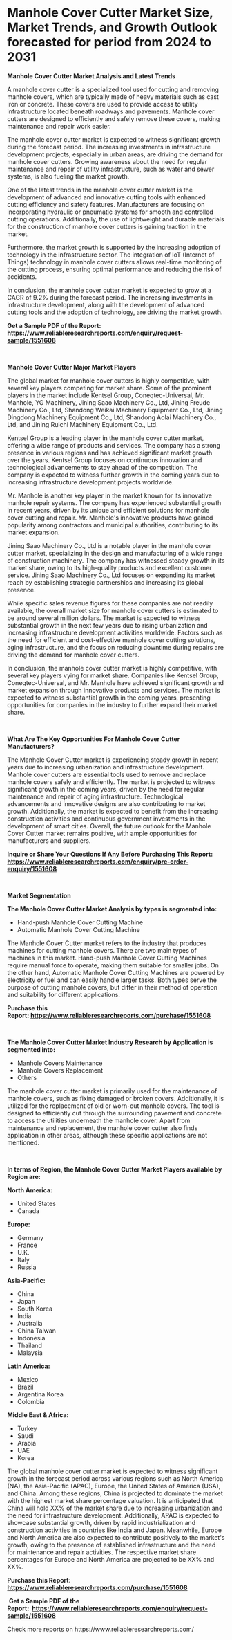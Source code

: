 <p><h1>Manhole Cover Cutter Market Size, Market Trends, and Growth Outlook forecasted for period from 2024 to 2031</h1></p><p><strong>Manhole Cover Cutter Market Analysis and Latest Trends</strong></p>
<p><p>A manhole cover cutter is a specialized tool used for cutting and removing manhole covers, which are typically made of heavy materials such as cast iron or concrete. These covers are used to provide access to utility infrastructure located beneath roadways and pavements. Manhole cover cutters are designed to efficiently and safely remove these covers, making maintenance and repair work easier.</p><p>The manhole cover cutter market is expected to witness significant growth during the forecast period. The increasing investments in infrastructure development projects, especially in urban areas, are driving the demand for manhole cover cutters. Growing awareness about the need for regular maintenance and repair of utility infrastructure, such as water and sewer systems, is also fueling the market growth.</p><p>One of the latest trends in the manhole cover cutter market is the development of advanced and innovative cutting tools with enhanced cutting efficiency and safety features. Manufacturers are focusing on incorporating hydraulic or pneumatic systems for smooth and controlled cutting operations. Additionally, the use of lightweight and durable materials for the construction of manhole cover cutters is gaining traction in the market.</p><p>Furthermore, the market growth is supported by the increasing adoption of technology in the infrastructure sector. The integration of IoT (Internet of Things) technology in manhole cover cutters allows real-time monitoring of the cutting process, ensuring optimal performance and reducing the risk of accidents.</p><p>In conclusion, the manhole cover cutter market is expected to grow at a CAGR of 9.2% during the forecast period. The increasing investments in infrastructure development, along with the development of advanced cutting tools and the adoption of technology, are driving the market growth.</p></p>
<p><strong>Get a Sample PDF of the Report:&nbsp; <a href="https://www.reliableresearchreports.com/enquiry/request-sample/1551608">https://www.reliableresearchreports.com/enquiry/request-sample/1551608</a></strong></p>
<p>&nbsp;</p>
<p><strong>Manhole Cover Cutter Major Market Players</strong></p>
<p><p>The global market for manhole cover cutters is highly competitive, with several key players competing for market share. Some of the prominent players in the market include Kentsel Group, Coneqtec-Universal, Mr. Manhole, YG Machinery, Jining Saao Machinery Co., Ltd, Jining Freude Machinery Co., Ltd, Shandong Weikai Machinery Equipment Co., Ltd, Jining Dingdong Machinery Equipment Co., Ltd, Shandong Aolai Machinery Co., Ltd, and Jining Ruichi Machinery Equipment Co., Ltd.</p><p>Kentsel Group is a leading player in the manhole cover cutter market, offering a wide range of products and services. The company has a strong presence in various regions and has achieved significant market growth over the years. Kentsel Group focuses on continuous innovation and technological advancements to stay ahead of the competition. The company is expected to witness further growth in the coming years due to increasing infrastructure development projects worldwide.</p><p>Mr. Manhole is another key player in the market known for its innovative manhole repair systems. The company has experienced substantial growth in recent years, driven by its unique and efficient solutions for manhole cover cutting and repair. Mr. Manhole's innovative products have gained popularity among contractors and municipal authorities, contributing to its market expansion.</p><p>Jining Saao Machinery Co., Ltd is a notable player in the manhole cover cutter market, specializing in the design and manufacturing of a wide range of construction machinery. The company has witnessed steady growth in its market share, owing to its high-quality products and excellent customer service. Jining Saao Machinery Co., Ltd focuses on expanding its market reach by establishing strategic partnerships and increasing its global presence.</p><p>While specific sales revenue figures for these companies are not readily available, the overall market size for manhole cover cutters is estimated to be around several million dollars. The market is expected to witness substantial growth in the next few years due to rising urbanization and increasing infrastructure development activities worldwide. Factors such as the need for efficient and cost-effective manhole cover cutting solutions, aging infrastructure, and the focus on reducing downtime during repairs are driving the demand for manhole cover cutters.</p><p>In conclusion, the manhole cover cutter market is highly competitive, with several key players vying for market share. Companies like Kentsel Group, Coneqtec-Universal, and Mr. Manhole have achieved significant growth and market expansion through innovative products and services. The market is expected to witness substantial growth in the coming years, presenting opportunities for companies in the industry to further expand their market share.</p></p>
<p>&nbsp;</p>
<p><strong>What Are The Key Opportunities For Manhole Cover Cutter Manufacturers?</strong></p>
<p><p>The Manhole Cover Cutter market is experiencing steady growth in recent years due to increasing urbanization and infrastructure development. Manhole cover cutters are essential tools used to remove and replace manhole covers safely and efficiently. The market is projected to witness significant growth in the coming years, driven by the need for regular maintenance and repair of aging infrastructure. Technological advancements and innovative designs are also contributing to market growth. Additionally, the market is expected to benefit from the increasing construction activities and continuous government investments in the development of smart cities. Overall, the future outlook for the Manhole Cover Cutter market remains positive, with ample opportunities for manufacturers and suppliers.</p></p>
<p><strong>Inquire or Share Your Questions If Any Before Purchasing This Report: <a href="https://www.reliableresearchreports.com/enquiry/pre-order-enquiry/1551608">https://www.reliableresearchreports.com/enquiry/pre-order-enquiry/1551608</a></strong></p>
<p>&nbsp;</p>
<p><strong>Market Segmentation</strong></p>
<p><strong>The Manhole Cover Cutter Market Analysis by types is segmented into:</strong></p>
<p><ul><li>Hand-push Manhole Cover Cutting Machine</li><li>Automatic Manhole Cover Cutting Machine</li></ul></p>
<p><p>The Manhole Cover Cutter market refers to the industry that produces machines for cutting manhole covers. There are two main types of machines in this market. Hand-push Manhole Cover Cutting Machines require manual force to operate, making them suitable for smaller jobs. On the other hand, Automatic Manhole Cover Cutting Machines are powered by electricity or fuel and can easily handle larger tasks. Both types serve the purpose of cutting manhole covers, but differ in their method of operation and suitability for different applications.</p></p>
<p><strong>Purchase this Report:&nbsp;<a href="https://www.reliableresearchreports.com/purchase/1551608">https://www.reliableresearchreports.com/purchase/1551608</a></strong></p>
<p>&nbsp;</p>
<p><strong>The Manhole Cover Cutter Market Industry Research by Application is segmented into:</strong></p>
<p><ul><li>Manhole Covers Maintenance</li><li>Manhole Covers Replacement</li><li>Others</li></ul></p>
<p><p>The manhole cover cutter market is primarily used for the maintenance of manhole covers, such as fixing damaged or broken covers. Additionally, it is utilized for the replacement of old or worn-out manhole covers. The tool is designed to efficiently cut through the surrounding pavement and concrete to access the utilities underneath the manhole cover. Apart from maintenance and replacement, the manhole cover cutter also finds application in other areas, although these specific applications are not mentioned.</p></p>
<p>&nbsp;</p>
<p><strong>In terms of Region, the Manhole Cover Cutter Market Players available by Region are:</strong></p>
<p>
    <p> <strong> North America: </strong>
        <ul>
            <li>United States</li>
            <li>Canada</li>
        </ul>
        </p> 
    <p> <strong> Europe: </strong>
        <ul>
            <li>Germany</li>
            <li>France</li>
            <li>U.K.</li>
            <li>Italy</li>
            <li>Russia</li>
        </ul>
        </p> 
    <p> <strong> Asia-Pacific: </strong>
        <ul>
            <li>China</li>
            <li>Japan</li>
            <li>South Korea</li>
            <li>India</li>
            <li>Australia</li>
            <li>China Taiwan</li>
            <li>Indonesia</li>
            <li>Thailand</li>
            <li>Malaysia</li>
        </ul>
        </p> 
    <p> <strong> Latin America: </strong>
        <ul>
            <li>Mexico</li>
            <li>Brazil</li>
            <li>Argentina Korea</li>
            <li>Colombia</li>
        </ul>
        </p> 
    <p> <strong> Middle East & Africa: </strong>
        <ul>
            <li>Turkey</li>
            <li>Saudi</li>
            <li>Arabia</li>
            <li>UAE</li>
            <li>Korea</li>
        </ul>
    </p>
    </p>
<p><p>The global manhole cover cutter market is expected to witness significant growth in the forecast period across various regions such as North America (NA), the Asia-Pacific (APAC), Europe, the United States of America (USA), and China. Among these regions, China is projected to dominate the market with the highest market share percentage valuation. It is anticipated that China will hold XX% of the market share due to increasing urbanization and the need for infrastructure development. Additionally, APAC is expected to showcase substantial growth, driven by rapid industrialization and construction activities in countries like India and Japan. Meanwhile, Europe and North America are also expected to contribute positively to the market's growth, owing to the presence of established infrastructure and the need for maintenance and repair activities. The respective market share percentages for Europe and North America are projected to be XX% and XX%.</p></p>
<p><strong>Purchase this Report: <a href="https://www.reliableresearchreports.com/purchase/1551608">https://www.reliableresearchreports.com/purchase/1551608</a></strong></p>
<p>&nbsp;<strong>Get a Sample PDF of the Report:&nbsp;&nbsp;<a href="https://www.reliableresearchreports.com/enquiry/request-sample/1551608">https://www.reliableresearchreports.com/enquiry/request-sample/1551608</a></strong></p>
<p><strong></strong></p>
<p>Check more reports on https://www.reliableresearchreports.com/</p>